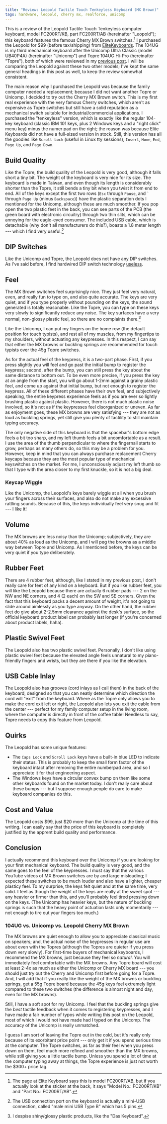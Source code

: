 ```yaml
---
title: "Review: Leopold Tactile Touch Tenkeyless Keyboard (MX Brown)"
tags: hardware, leopold, cherry mx, realforce, unicomp
---
```


This is a review of the Leopold Tactile Touch Tenkeyless computer keyboard, model FC200RT/KB, part FC200RT/AB (hereinafter "Leopold"); this keyboard features the famous [Cherry MX Brown][cherry] switches.[^modelpart]
I purchased the Leopold for $99 (before tax/shipping) from [EliteKeyboards].
The 104UG is my third mechanical keyboard after the Unicomp Ultra Classic (model UB40P4A) (hereinafter "Unicomp") and Topre 104UG Hi-Pro (hereinafter "Topre"), both of which were reviewed in my [previous post][prevpost].
I will be comparing the Leopold against these two other models; I've kept the same general headings in this post as well, to keep the review somewhat consistent.

The main reason why I purchased the Leopold was because the family computer needed a replacement; because I did not want another Topre or Unicomp, I decided to try out the Cherry MX Brown switch.
This is my first real experience with the very famous Cherry switches, which aren't as expensive as Topre switches but still have a solid reputation as a mechanical switch suitable for industrial/commercial applications.
I purchased the "tenkeyless" version, which is exactly like the regular 104-key keyboard (classic IBM 101 keys, plus 2 Windows keys and a "right click" menu key) minus the numer pad on the right; the reason was because Elite Keyboards did not have a full-sized version in stock.
Still, this version has all the goodies like `Scroll Lock` (useful in Linux tty sessions), `Insert`,  `Home`, `End`, `Page Up`, and `Page Down`.

## Build Quality

Like the Topre, the build quality of the Leopold is very good, although it falls short a tiny bit.
The weight of the keyboard is very nice for its size.
The keyboard is made in Taiwan, and even though its length is considerably shorter than the Topre, it still bends a tiny bit when you twist it from end to end.
All of the keys except the first two rows (`Esc` through `Pause`, and `` ` `` through `Page Up` (minus `Backspace`)) have the plastic separation dots I mentioned for the Unicomp, although these are much smoother.
If you pop open the two plastic feet in the back, you can see parts of the PCB (the green board with electronic circuitry) through two thin slits, which can be annoying for the eagle-eyed consumer.
The included USB cable, which is detachable (why don't all manufacturers do this?), boasts a 1.8 meter length --- which I find very useful.[^usbcable]

## DIP Switches

Like the Unicomp and Topre, the Leopold does not have any DIP switches.
As I've said before, I find hardwired DIP switch technology [useless].

## Feel

The MX Brown switches feel surprisingly nice.
They just feel very natural, even, and really fun to type on, and also quite accurate.
The keys are very quiet, and if you type properly without pounding on the keys, the sound generated is totally reasonable.
Like the Topre, you can type on these keys very slowly to significantly reduce any noise.
The key surfaces have a very normal, non-glossy plastic feel, so there are no complaints there.[^das]

Like the Unicomp, I can put my fingers on the home row (the default position for touch typists), and rest all of my muscles, from my fingertips to my shoulders, without actuating any keypresses.
In this respect, I can say that either the MX browns or buckling springs are recommended for touch typists over the 45g Topre switches.

As for the actual feel of the keypress, it is a two-part phase.
First, if you press slightly you will feel and go past the initial bump to register the keypress; second, after the bump, you can still press the key about the same distance to bottom out.
To be even more precise, if you press the key at an angle from the start, you will go about 1-2mm against a grainy plastic feel, and come up against that initial bump, but not enough to register the keypress.
All of these different phases have their own feel, and subjectively speaking, the entire keypress experience feels as if you are ever so lightly brushing plastic against plastic.
However, there is not much plastic noise involved, so it's not as if the keypresses feel disorganized or uneven.
As far as enjoyment goes, these MX browns are very satisfying --- they are not as loud as buckling springs, yet still give you plenty of tactility to still maintain typing accuracy.

The only negative side of this keyboard is that the spacebar's bottom edge feels a bit too sharp, and my left thumb feels a bit uncomfortable as a result.
I use the area of the thumb perpendicular to where the fingernail starts to grow, perhaps as many others do, so this may be a problem for you.
However, keep in mind that you can always purchase replacement Cherry keycaps because they are the most popular type of mechanical keyswitches on the market.
For me, I unconsciously adjust my left thumb so that I type with the area closer to my first knuckle, so it is not a big deal.

### Keycap Wiggle

Like the Unicomp, the Leopold's keys barely wiggle at all when you brush your fingers across their surfaces, and also do not make any excessive rattling sounds.
Because of this, the keys individually feel very snug and fit --- I like it!

## Volume

The MX browns are less noisy than the Unicomp; subjectively, they are about 40% as loud as the Unicomp, and I will peg the browns as a middle way between Topre and Unicomp.
As I mentioned before, the keys can be very quiet if you type deliberately.

## Rubber Feet

There are 4 rubber feet, although, like I stated in my previous post, I don't really care for feet of any kind on a keyboard.
But if you like rubber feet, you will like the Leopold because there are actually 6 rubber pads --- 2 on the NW and NE corners, and 4 (2 each) on the SW and SE corners.
Given the fact that this keyboard packs a decent amount of weight, it's not going to slide around aimlessly as you type anyway.
On the other hand, the rubber feet do give about 2-2.5mm clearance against the desk's surface, so the official keyboard product label can probably last longer (if you're concerned about product labels, haha).

## Plastic Swivel Feet

The Leopold also has two plastic swivel feet.
Personally, I don't like using plastic swivel feet because the elevated angle feels unnatural to my piano-friendly fingers and wrists, but they are there if you like the elevation.

## USB Cable Inlay

The Leopold also has grooves (cord inlays as I call them) in the back of the keyboard, designed so that you can neatly determine which direction the cord will "exit" from the keyboard.
Where as the Topre only allows you to make the cord exit left or right, the Leopold also lets you exit the cable from the center --- perfect for my family computer setup in the living room, where the computer is directly in front of the coffee table!
Needless to say, Topre needs to copy this feature from Leopold.

## Quirks

The Leopold has some unique features:

- The `Caps Lock` and `Scroll Lock` keys have a built-in blue LED to indicate their status.
  This is probably to keep the small form factor of the keyboard intact after removing the entire numberpad area, and so I appreciate it for that engineering aspect.
- The Windows keys have a circular convex bump on them like some other keyboards found on the market today.
  I don't really care about these bumps --- but I suppose enough people do care to make keyboard companies do this.

## Cost and Value

The Leopold costs $99, just $20 more than the Unicomp at the time of this writing.
I can easily say that the price of this keyboard is completely justified by the apprent build quality and performance.

## Conclusion

I actually recommend this keyboard over the Unicomp if you are looking for your first mechanical keyboard.
The build quality is very good, and the same goes to the feel of the keypresses.
I must say that the various YouTube videos of MX Brown switches are by and large misleading; I expected these switches to be much louder and also have a lighter, cheaper plasticy feel.
To my surprise, the keys felt quiet and at the same time, very solid.
I feel as though the weight of the keys are really at the sweet spot --- any heavier or firmer than this, and you'll probably feel tired pressing down on the keys.
(The Unicomp has heavier keys, but the nature of buckling springs is such that the heavy point of actuation lasts only momentarily --- not enough to tire out your fingers too much.)

### 104UG vs. Unicomp vs. Leopold Cherry MX Brown

The MX browns are quiet enough to allow you to appreciate classical music on speakers; and, the actual noise of the keypresses in regular use are about even with the Topres (although the Topres are quieter if you press down very slowly).
For first-time buyers of mechanical keyboards, I recommend the MX browns, just because they feel so *natural*.
You will immediately feel comfortable with the MX browns.
Any Topre board will cost at least 2-4x as much as either the Unicomp or Cherry MX board --- you should just try out the Cherry and Unicomp first before going for a Topre.
And, I will add that if you really like the weight of the MX browns or buckling springs, get a 55g Topre board because the 45g keys feel extremely light compared to these two switches (the difference is almost night and day, even for the MX browns).

Still, I have a soft spot for my Unicomp.
I feel that the buckling springs give the *best* tactile feedback when it comes to registering keypresses, and I have made a fair number of typos while writing this post on the Leopold, most of which I would not have made had I typed on the Unicomp.
The accuracy of the Unicomp is really unmatched.

I guess I am sort of leaving the Topre out in the cold, but it's really only because of its exorbitant price point --- only get it if you spend serious time at the computer.
The Topre switches, as far as their feel when you press down on them, feel much more refined and smoother than the MX browns, while still giving you a little tactile bump.
Unless you spend a lot of time at the computer typing away at things, the Topre experience is just not worth the $300+ price tag.

[^modelpart]:The page at Elite Keyboard says this is model FC200RT/AB, but if you actually look at the sticker at the back, it says "Model No.: FC200RT/KB" and "Part No.: FC200RT/AB".
[^usbcable]:The USB connection port on the keyboard is actually a mini-USB connection, called "male mini USB Type B" which has 5 pins.
[^das]:I despise shiny/glossy plastic products, like the "Das Keyboard".

[cherry]:http://en.wikipedia.org/wiki/ZF_Electronics
[EliteKeyboards]:http://elitekeyboards.com/
[prevpost]:./2013-06-06-realforce-104ug-hi-pro.html
[useless]:./2013-06-06-realforce-104ug-hi-pro.html#dip-switches

